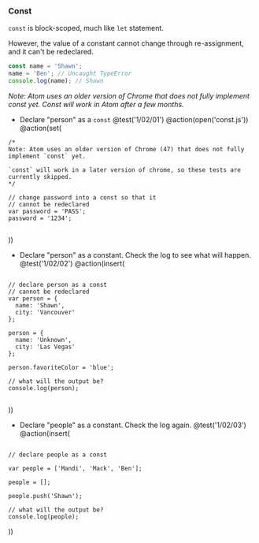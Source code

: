 ### Const

`const` is block-scoped, much like `let` statement.

However, the value of a constant cannot change through re-assignment, and it can't be redeclared.

```js
const name = 'Shawn';
name = 'Ben'; // Uncaught TypeError
console.log(name); // Shawn
```

*Note: Atom uses an older version of Chrome that does not fully implement const yet. Const will work in Atom after a few months.*

+ Declare "person" as a `const`
@test('1/02/01')
@action(open('const.js'))
@action(set(
```
/*
Note: Atom uses an older version of Chrome (47) that does not fully implement `const` yet.

`const` will work in a later version of chrome, so these tests are currently skipped.
*/

// change password into a const so that it
// cannot be redeclared
var password = 'PASS';
password = '1234';


```  
))

+ Declare "person" as a constant. Check the log to see what will happen.
@test('1/02/02')
@action(insert(
```

// declare person as a const
// cannot be redeclared
var person = {
  name: 'Shawn',
  city: 'Vancouver'
};

person = {
  name: 'Unknown',
  city: 'Las Vegas'
};

person.favoriteColor = 'blue';

// what will the output be?
console.log(person);


```  
))

+ Declare "people" as a constant. Check the log again.
@test('1/02/03')
@action(insert(
```

// declare people as a const

var people = ['Mandi', 'Mack', 'Ben'];

people = [];

people.push('Shawn');

// what will the output be?
console.log(people);

```
))
